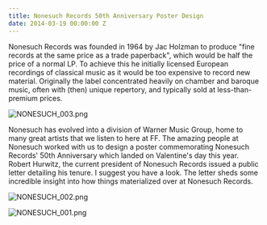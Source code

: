 ```yaml
---
title: Nonesuch Records 50th Anniversary Poster Design
date: 2014-03-19 00:00:00 Z
---
```


Nonesuch Records was founded in 1964 by Jac Holzman to produce "fine records at the same price as a trade paperback", which would be half the price of a normal LP. To achieve this he initially licensed European recordings of classical music as it would be too expensive to record new material. Originally the label concentrated heavily on chamber and baroque music, often with (then) unique repertory, and typically sold at less-than-premium prices.

![NONESUCH_003.png](/uploads/NONESUCH_003.png)

Nonesuch has evolved into a division of Warner Music Group, home to many great artists that we listen to here at FF. The amazing people at Nonesuch worked with us to design a poster commemorating Nonesuch Records' 50th Anniversary which landed on Valentine's day this year. Robert Hurwitz, the current president of Nonesuch Records issued a public letter detailing his tenure. I suggest you have a look. The letter sheds some incredible insight into how things materialized over at Nonesuch Records.

![NONESUCH_002.png](/uploads/NONESUCH_002.png)

![NONESUCH_001.png](/uploads/NONESUCH_001.png)
